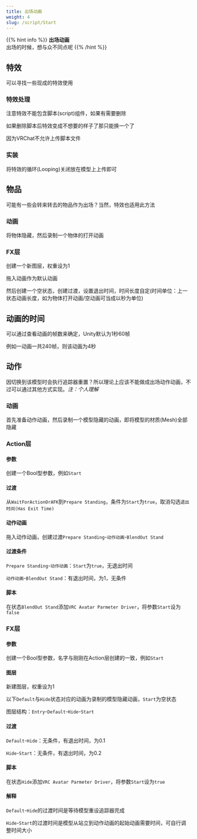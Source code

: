 ```yaml
---
title: 出场动画
weight: 4
slug: /script/Start
---
```


{{% hint info %}}
**出场动画**  
出场的时候，想与众不同点呢
{{% /hint %}}

## 特效

可以寻找一些现成的特效使用

### 特效处理

注意特效不能包含脚本(script)组件，如果有需要删除

如果删除脚本后特效变成不想要的样子了那只能换一个了

因为VRChat不允许上传脚本文件

### 实装

将特效的循环(Looping)关闭放在模型上上传即可

## 物品

可能有一些会转来转去的物品作为出场？当然，特效也适用此方法

### 动画

将物体隐藏，然后录制一个物体的打开动画

### FX层

创建一个新图层，权重设为1

拖入动画作为默认动画

然后创建一个空状态，创建过渡，设置退出时间，时间长度自定(时间单位：上一状态动画长度，如为物体打开动画/空动画可当成以秒为单位)

## 动画的时间

可以通过查看动画的帧数来确定，Unity默认为1秒60帧

例如一动画一共240帧，则该动画为4秒

## 动作

因切换到该模型时会执行追踪器重置？所以理论上应该不能做成出场动作动画，不过可以通过其他方式实现。*注：个人理解*

### 动画

首先准备动作动画，然后录制一个模型隐藏的动画，即将模型的材质(Mesh)全部隐藏

### Action层

#### 参数

创建一个Bool型参数，例如`Start`

#### 过渡

从`WaitForActionOrAFK`到`Prepare Standing`，条件为`Start`为`true`，取消勾选`退出时间(Has Exit Time)`

#### 动作动画 

拖入动作动画，创建过渡`Prepare Standing`-`动作动画`-`BlendOut Stand`

#### 过渡条件

`Prepare Standing`-`动作动画`：`Start`为`true`，无退出时间

`动作动画`-`BlendOut Stand`：有退出时间，为1，无条件

#### 脚本

在状态`BlendOut Stand`添加`VRC Avatar Parmeter Driver`，将参数`Start`设为`false`

### FX层

#### 参数

创建一个Bool型参数，名字与刚刚在Action层创建的一致，例如`Start`

#### 图层

新建图层，权重设为1

以下`Default`与`Hide`状态对应的动画为录制的模型隐藏动画，`Start`为空状态

图层结构：`Entry`-`Default`-`Hide`-`Start`

#### 过渡

`Default`-`Hide`：无条件，有退出时间，为0.1

`Hide`-`Start`：无条件，有退出时间，为0.2

#### 脚本

在状态`Hide`添加`VRC Avatar Parmeter Driver`，将参数`Start`设为`true`

#### 解释

`Default`-`Hide`的过渡时间是等待模型重设追踪器完成

`Hide`-`Start`的过渡时间是模型从站立到动作动画的起始动画需要时间，可自行调整时间大小
